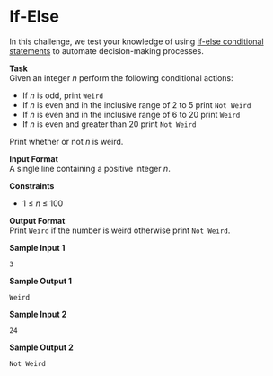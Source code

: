 # If-Else
In this challenge, we test your knowledge of using [if-else conditional statements](https://en.wikipedia.org/wiki/Conditional_(computer_programming)) to automate decision-making processes.

**Task**<br>
Given an integer *n* perform the following conditional actions:

- If *n* is odd, print `Weird`
- If *n* is even and in the inclusive range of 2 to 5 print `Not Weird`
- If *n* is even and in the inclusive range of 6 to 20 print `Weird`
- If *n* is even and greater than 20 print `Not Weird`

Print whether or not *n* is weird.

**Input Format**<br>
A single line containing a positive integer *n*.

**Constraints**<br>
- 1 ≤ *n* ≤ 100

**Output Format**<br>
Print `Weird` if the number is weird otherwise print `Not Weird`.

**Sample Input 1**<br>
```
3
```

**Sample Output 1**<br>
```
Weird
```

**Sample Input 2**<br>
```
24
```

**Sample Output 2**<br>
```
Not Weird
```

